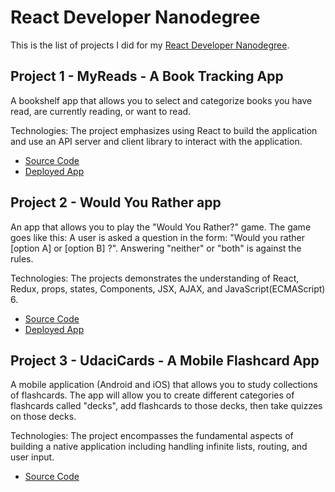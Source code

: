 # React Developer Nanodegree

This is the list of projects I did for my [React Developer Nanodegree](https://www.udacity.com/course/react-nanodegree--nd019).

## Project 1 - MyReads - A Book Tracking App

A bookshelf app that allows you to select and categorize books you have read, are currently reading, or want to read.

Technologies: The project emphasizes using React to build the application and use an API server and client library to interact with the application.

- [Source Code](https://github.com/eakmotion/MyReads-A-Book-Tracking-App)
- [Deployed App](https://nd019-my-reads-app.herokuapp.com)

## Project 2 - Would You Rather app

An app that allows you to play the "Would You Rather?" game. The game goes like this: A user is asked a question in the form: "Would you rather [option A] or [option B] ?". Answering "neither" or "both" is against the rules.

Technologies: The projects demonstrates the understanding of React, Redux, props, states, Components, JSX, AJAX, and JavaScript(ECMAScript) 6.

- [Source Code](https://github.com/eakmotion/Would-You-Rather-App)
- [Deployed App](https://nd019-would-you-rather.herokuapp.com/)

## Project 3 - UdaciCards - A Mobile Flashcard App

A mobile application (Android and iOS) that allows you to study collections of flashcards. The app will allow you to create different categories of flashcards called "decks", add flashcards to those decks, then take quizzes on those decks.

Technologies: The project encompasses the fundamental aspects of building a native application including handling infinite lists, routing, and user input.

- [Source Code](https://github.com/eakmotion/Mobile-Flashcards-ReactNative)
